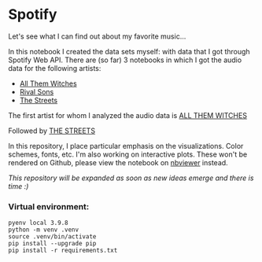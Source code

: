 # Spotify

Let's see what I can find out about my favorite music...

In this notebook I created the data sets myself: with data that I got through Spotify Web API. There are (so far) 3 notebooks in which I got the audio data for the following artists:
- [All Them Witches](Get_data_All_Them_Witches.ipynb)
- [Rival Sons](Get_data_Rival%20Sons.ipynb)
- [The Streets](Get_data_The_Streets.ipynb)

The first artist for whom I analyzed the audio data is [ALL THEM WITCHES](AllThemWitches.ipynb)

Followed by [THE STREETS](TheStreets.ipynb)

In this repository, I place particular emphasis on the visualizations. Color schemes, fonts, etc. I'm also working on interactive plots. These won't be rendered on Github, please view the notebook on [nbviewer](https://nbviewer.org/) instead.

*This repository will be expanded as soon as new ideas emerge and there is time :)*


### Virtual environment:

```
pyenv local 3.9.8
python -m venv .venv
source .venv/bin/activate
pip install --upgrade pip
pip install -r requirements.txt
```
